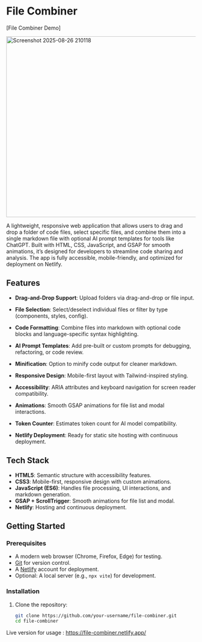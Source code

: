 # File Combiner

[File Combiner Demo]

<img width="1305" height="479" alt="Screenshot 2025-08-26 210118" src="https://github.com/user-attachments/assets/12715ddd-65a5-4de3-b302-264c9fa3f3e0" />

A lightweight, responsive web application that allows users to drag and drop a folder of code files, select specific files, and combine them into a single markdown file with optional AI prompt templates for tools like ChatGPT. Built with HTML, CSS, JavaScript, and GSAP for smooth animations, it’s designed for developers to streamline code sharing and analysis. The app is fully accessible, mobile-friendly, and optimized for deployment on Netlify.

## Features
- **Drag-and-Drop Support**: Upload folders via drag-and-drop or file input.

- **File Selection**: Select/deselect individual files or filter by type (components, styles, config).
- **Code Formatting**: Combine files into markdown with optional code blocks and language-specific syntax highlighting.
- **AI Prompt Templates**: Add pre-built or custom prompts for debugging, refactoring, or code review.
- **Minification**: Option to minify code output for cleaner markdown.
- **Responsive Design**: Mobile-first layout with Tailwind-inspired styling.
- **Accessibility**: ARIA attributes and keyboard navigation for screen reader compatibility.
- **Animations**: Smooth GSAP animations for file list and modal interactions.
- **Token Counter**: Estimates token count for AI model compatibility.
- **Netlify Deployment**: Ready for static site hosting with continuous deployment.

## Tech Stack
- **HTML5**: Semantic structure with accessibility features.
- **CSS3**: Mobile-first, responsive design with custom animations.
- **JavaScript (ES6)**: Handles file processing, UI interactions, and markdown generation.
- **GSAP + ScrollTrigger**: Smooth animations for file list and modal.
- **Netlify**: Hosting and continuous deployment.

## Getting Started

### Prerequisites
- A modern web browser (Chrome, Firefox, Edge) for testing.
- [Git](https://git-scm.com/) for version control.
- A [Netlify](https://www.netlify.com/) account for deployment.
- Optional: A local server (e.g., `npx vite`) for development.

### Installation
1. Clone the repository:
   ```bash
   git clone https://github.com/your-username/file-combiner.git
   cd file-combiner


Live version for usage : https://file-combiner.netlify.app/
